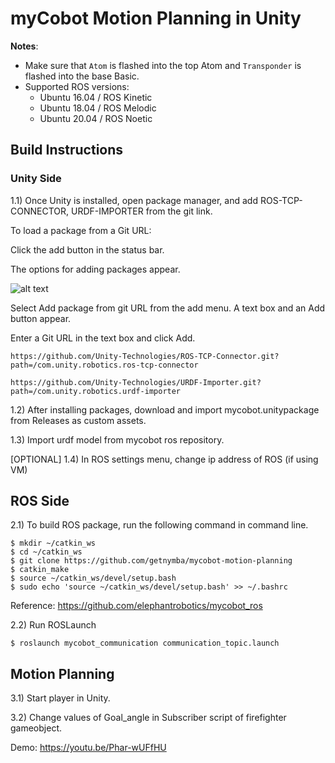 # myCobot Motion Planning in Unity 

**Notes**:

<!-- This is the mycobot motion planning package written by Nyambayar D.([getnymba@gmail.com]()) -->

* Make sure that `Atom` is flashed into the top Atom and `Transponder` is flashed into the base Basic.
* Supported ROS versions:
   * Ubuntu 16.04 / ROS Kinetic
   * Ubuntu 18.04 / ROS Melodic
   * Ubuntu 20.04 / ROS Noetic

## Build Instructions
### Unity Side

1.1) Once Unity is installed, open package manager, and add ROS-TCP-CONNECTOR, URDF-IMPORTER from the git link.

To load a package from a Git URL:

Click the add button in the status bar.

The options for adding packages appear.

 ![alt text](https://docs.unity3d.com/uploads/Main/upm-ui-giturl.png)

Select Add package from git URL from the add menu. A text box and an Add button appear.

Enter a Git URL in the text box and click Add.

  ```
  https://github.com/Unity-Technologies/ROS-TCP-Connector.git?path=/com.unity.robotics.ros-tcp-connector
  ```

  ```
  https://github.com/Unity-Technologies/URDF-Importer.git?path=/com.unity.robotics.urdf-importer
  ```

1.2) After installing packages, download and import mycobot.unitypackage from Releases as custom assets.

1.3) Import urdf model from mycobot ros repository.

[OPTIONAL] 1.4) In ROS settings menu, change ip address of ROS (if using VM)

## ROS Side

2.1) To build ROS package, run the following command in command line.

```
$ mkdir ~/catkin_ws
$ cd ~/catkin_ws
$ git clone https://github.com/getnymba/mycobot-motion-planning
$ catkin_make
$ source ~/catkin_ws/devel/setup.bash
$ sudo echo 'source ~/catkin_ws/devel/setup.bash' >> ~/.bashrc
```
Reference: https://github.com/elephantrobotics/mycobot_ros

2.2) Run ROSLaunch

```
$ roslaunch mycobot_communication communication_topic.launch
```

## Motion Planning

3.1) Start player in Unity.

3.2) Change values of Goal_angle in Subscriber script of firefighter gameobject.

Demo: https://youtu.be/Phar-wUFfHU
